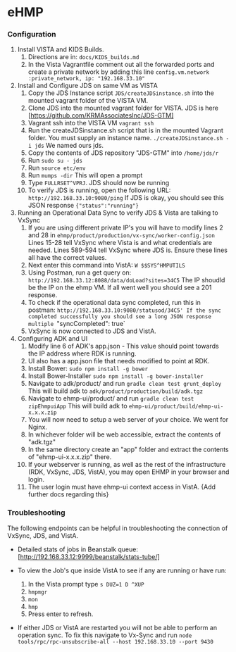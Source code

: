 # eHMP

### Configuration
1. Install VISTA and KIDS Builds. 
   1. Directions are in: `docs/KIDS_builds.md`
   2. In the Vista Vagrantfile comment out all the forwarded ports and create a private network by adding this line `config.vm.network :private_network, ip: "192.168.33.10"`
2. Install and Configure JDS on same VM as VISTA
   1. Copy the JDS Instance script `JDS/createJDSinstance.sh` into the mounted vagrant folder of the VISTA VM. 
   2. Clone JDS into the mounted vagrant folder for VISTA. JDS is here [https://github.com/KRMAssociatesInc/JDS-GTM]
   3. Vagrant ssh into the VISTA VM `vagrant ssh`
   4. Run the createJDSinstance.sh script that is in the mounted Vagrant folder. You must supply an instance name. `./createJDSinstance.sh -i jds` We named ours jds. 
   5. Copy the contents of JDS repository "JDS-GTM" into `/home/jds/r`    
   6. Run `sudo su - jds` 
   7. Run `source etc/env`
   8. Run `mumps -dir` This will open a prompt
   9. Type `FULLRSET^VPRJ`. JDS should now be running
   10. To verify JDS is running, open the following URL: `http://192.168.33.10:9080/ping` If JDS is okay, you should see this JSON response `{"status":"running"}`
3. Running an Operational Data Sync to verify JDS & Vista are talking to VxSync
   1. If you are using different private IP's you will have to modify lines 2 and 28 in `ehmp/product/production/vx-sync/worker-config.json`
   Lines 15-28 tell VxSync where Vista is and what credentials are needed. Lines 589-594 tell VxSync where JDS is. Ensure these lines all have the correct values. 
   2. Next enter this command into VistA: `W $$SYS^HMPUTILS`
   3. Using Postman, run a get query on: `http://192.168.33.12:8088/data/doLoad?sites=34C5` The IP shoudld be the IP on the ehmp VM. 
   If all went well you should see a 201 response. 
   4. To check if the operational data sync completed, run this in postman: `http://192.168.33.10:9080/statusod/34C5'
   If the sync completed successfully you should see a long JSON response multiple `"syncCompleted": true` 
   5. VxSync is now connected to JDS and VistA. 
4. Configuring ADK and UI 
   1. Modify line 6 of ADK's app.json - This value should point towards the IP address where RDK is running.
   2. UI also has a app.json file that needs modified to point at RDK. 
   3. Install Bower: `sudo npm install -g bower`
   4. Install Bower-Installer `sudo npm install -g bower-installer`
   5. Navigate to adk/product/ and run `gradle clean test grunt_deploy` 
      This will build adk to `adk/product/production/build/adk.tgz`
   6. Navigate to ehmp-ui/product/ and run `gradle clean test zipEhmpuiApp`
      This will build adk to `ehmp-ui/product/build/ehmp-ui-x.x.x.zip`
   7. You will now need to setup a web server of your choice. We went for Nginx. 
   8. In whichever folder will be web accessible, extract the contents of "adk.tgz"
   9. In the same directory create an "app" folder and extract the contents of "ehmp-ui-x.x.x.zip" there. 
   10. If your webserver is running, as well as the rest of the infrastructure (RDK, VxSync, JDS, VistA), you may open EHMP in       your browser and login. 
   11. The user login must have ehmp-ui context access in VistA. {Add further docs regarding this} 

### Troubleshooting 
The following endpoints can be helpful in troubleshooting the connection of VxSync, JDS, and VistA. 
* Detailed stats of jobs in Beanstalk queue: [http://192.168.33.12:9999/beanstalk/stats-tube/]
* To view the Job's que inside VistA to see if any are running or have run: 
  1. In the Vista prompt type `s DUZ=1 D ^XUP`
  2. `hmpmgr`
  3. `mon`
  4. `hmp`
  5. Press enter to refresh. 

* If either JDS or VistA are restarted you will not be able to perform an operation sync. To fix this navigate to Vx-Sync and run `node tools/rpc/rpc-unsubscribe-all --host 192.168.33.10 --port 9430` 



